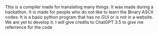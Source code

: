 This is a compiler made for translating many things.
It was made during a hackathon.
It is made for people who do not like to learn the Binary ASCII codes.
It is a basic python program that has no GUI or is not in a website. We are yet to develop it.
I will give credits to ChatGPT 3.5 to give me referrence for the code
